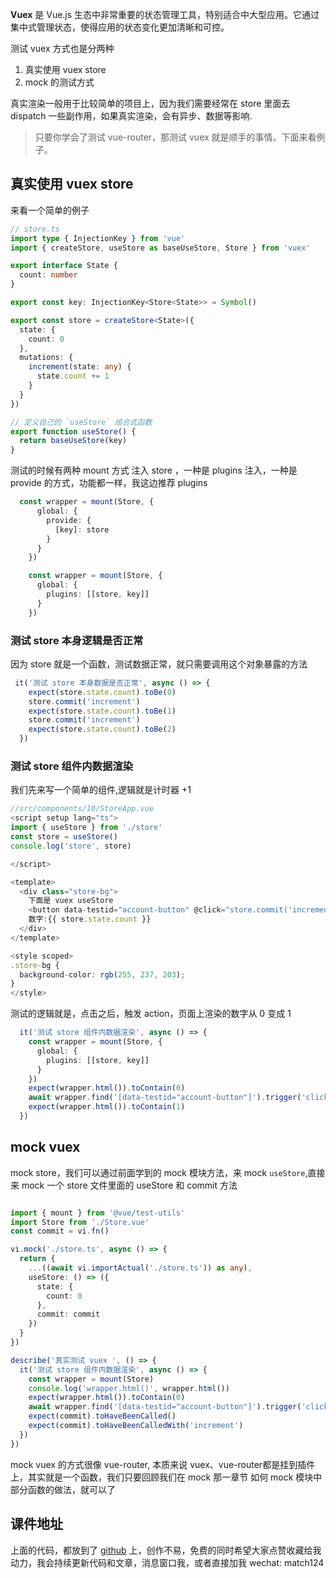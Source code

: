 **Vuex** 是 Vue.js 生态中非常重要的状态管理工具，特别适合中大型应用。它通过集中式管理状态，使得应用的状态变化更加清晰和可控。

测试 vuex 方式也是分两种
1. 真实使用 vuex store 
2. mock 的测试方式

真实渲染一般用于比较简单的项目上，因为我们需要经常在 store 里面去 dispatch 一些副作用，如果真实渲染，会有异步、数据等影响.

> 只要你学会了测试 vue-router，那测试 vuex 就是顺手的事情。下面来看例子。
> 
## 真实使用 vuex store
来看一个简单的例子 


```ts
// store.ts
import type { InjectionKey } from 'vue'
import { createStore, useStore as baseUseStore, Store } from 'vuex'

export interface State {
  count: number
}

export const key: InjectionKey<Store<State>> = Symbol()

export const store = createStore<State>({
  state: {
    count: 0
  },
  mutations: {
    increment(state: any) {
      state.count += 1
    }
  }
})

// 定义自己的 `useStore` 组合式函数
export function useStore() {
  return baseUseStore(key)
}


```
测试的时候有两种 mount 方式 注入 store ，一种是 plugins 注入，一种是 provide 的方式，功能都一样，我这边推荐 plugins 

```ts
  const wrapper = mount(Store, {
      global: {
        provide: {
          [key]: store
        }
      }
    })
```

```ts
    const wrapper = mount(Store, {
      global: {
        plugins: [[store, key]]
      }
    })

```
### 测试 store 本身逻辑是否正常
因为 store 就是一个函数，测试数据正常，就只需要调用这个对象暴露的方法

```ts
 it('测试 store 本身数据是否正常', async () => {
    expect(store.state.count).toBe(0)
    store.commit('increment')
    expect(store.state.count).toBe(1)
    store.commit('increment')
    expect(store.state.count).toBe(2)
  })
```

### 测试 store 组件内数据渲染
我们先来写一个简单的组件,逻辑就是计时器 +1
```ts
//src/components/10/StoreApp.vue
<script setup lang="ts">
import { useStore } from './store'
const store = useStore()
console.log('store', store)

</script>

<template>
  <div class="store-bg">
    下面是 vuex useStore
    <button data-testid="account-button" @click="store.commit('increment')">++按钮</button>
    数字:{{ store.state.count }}
  </div>
</template>

<style scoped>
.store-bg {
  background-color: rgb(255, 237, 203);
}
</style>

```
测试的逻辑就是，点击之后，触发 action，页面上渲染的数字从 0 变成 1
```ts
  it('测试 store 组件内数据渲染', async () => {
    const wrapper = mount(Store, {
      global: {
        plugins: [[store, key]]
      }
    })
    expect(wrapper.html()).toContain(0)
    await wrapper.find('[data-testid="account-button"]').trigger('click')
    expect(wrapper.html()).toContain(1)
  })
```


## mock vuex
mock store，我们可以通过前面学到的 mock 模块方法，来 mock `useStore`,直接来 mock 一个 store 文件里面的 useStore 和 commit 方法

```ts

import { mount } from '@vue/test-utils'
import Store from './Store.vue'
const commit = vi.fn()

vi.mock('./store.ts', async () => {
  return {
    ...((await vi.importActual('./store.ts')) as any),
    useStore: () => ({
      state: {
        count: 0
      },
      commit: commit
    })
  }
})

describe('真实测试 vuex ', () => {
  it('测试 store 组件内数据渲染', async () => {
    const wrapper = mount(Store)
    console.log('wrapper.html()', wrapper.html())
    expect(wrapper.html()).toContain(0)
    await wrapper.find('[data-testid="account-button"]').trigger('click')
    expect(commit).toHaveBeenCalled()
    expect(commit).toHaveBeenCalledWith('increment')
  })
})
```
mock vuex 的方式很像 vue-router, 本质来说 vuex、vue-router都是挂到插件上，其实就是一个函数，我们只要回顾我们在 mock 那一章节 如何 mock 模块中部分函数的做法，就可以了

## 课件地址

上面的代码，都放到了 [github](https://github.com/Faithree/vue-test-book) 上，创作不易，免费的同时希望大家点赞收藏给我动力，我会持续更新代码和文章，消息窗口我，或者直接加我 wechat: match124
